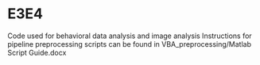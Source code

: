 # E3E4
Code used for behavioral data analysis and image analysis
Instructions for pipeline preprocessing scripts can be found in VBA_preprocessing/Matlab Script Guide.docx
